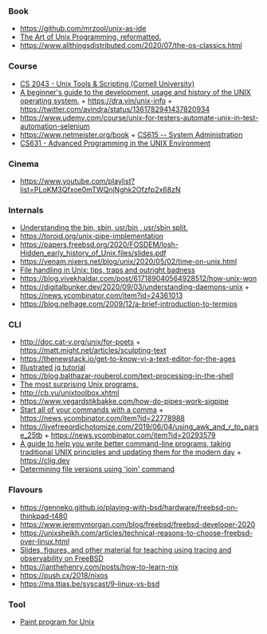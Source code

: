 ### Book

- https://github.com/mrzool/unix-as-ide
- [The Art of Unix Programming, reformatted.](https://www.arp242.net/taoup.html)
- https://www.allthingsdistributed.com/2020/07/the-os-classics.html

### Course

- [CS 2043 - Unix Tools & Scripting (Cornell University)](http://www.cs.cornell.edu/courses/cs2043/2014sp/)
- [A beginner's guide to the development, usage and history of the UNIX operating system.](https://github.com/avindra/unix-info) + https://dra.vin/unix-info + https://twitter.com/avindra/status/1361782941437820934
- https://www.udemy.com/course/unix-for-testers-automate-unix-in-test-automation-selenium
- https://www.netmeister.org/book + [CS615 -- System Administration](https://stevens.netmeister.org/615)
- [CS631 - Advanced Programming in the UNIX Environment](https://stevens.netmeister.org/631)

### Cinema

- https://www.youtube.com/playlist?list=PLoKM3Qfxoe0mTWQnjNghk2Ofzfp2x68zN

### Internals

- [Understanding the bin, sbin, usr/bin , usr/sbin split.](http://lists.busybox.net/pipermail/busybox/2010-December/074114.html)
- https://toroid.org/unix-pipe-implementation
- https://papers.freebsd.org/2020/FOSDEM/losh-Hidden_early_history_of_Unix.files/slides.pdf
- https://venam.nixers.net/blog/unix/2020/05/02/time-on-unix.html
- [File handling in Unix: tips, traps and outright badness](https://rachelbythebay.com/w/2020/08/11/files)
- https://blog.vivekhaldar.com/post/617189040564928512/how-unix-won
- https://digitalbunker.dev/2020/09/03/understanding-daemons-unix + https://news.ycombinator.com/item?id=24361013
- https://blog.nelhage.com/2009/12/a-brief-introduction-to-termios

### CLI

- http://doc.cat-v.org/unix/for-poets + https://matt.might.net/articles/sculpting-text
- https://thenewstack.io/get-to-know-vi-a-text-editor-for-the-ages
- [Illustrated jq tutorial](https://mosermichael.github.io/jq-illustrated/dir/content.html)
- https://blog.balthazar-rouberol.com/text-processing-in-the-shell
- [The most surprising Unix programs.](https://minnie.tuhs.org/pipermail/tuhs/2020-March/020664.html)
- http://cb.vu/unixtoolbox.xhtml
- https://www.vegardstikbakke.com/how-do-pipes-work-sigpipe
- [Start all of your commands with a comma](https://rhodesmill.org/brandon/2009/commands-with-comma) + https://news.ycombinator.com/item?id=22778988
- https://livefreeordichotomize.com/2019/06/04/using_awk_and_r_to_parse_25tb + https://news.ycombinator.com/item?id=20293579
- [A guide to help you write better command-line programs, taking traditional UNIX principles and updating them for the modern day](https://github.com/cli-guidelines/cli-guidelines) + https://clig.dev
- [Determining file versions using 'join' command](https://yurichev.com/news/20211016_join)


### Flavours

- https://genneko.github.io/playing-with-bsd/hardware/freebsd-on-thinkpad-t480
- https://www.jeremymorgan.com/blog/freebsd/freebsd-developer-2020
- https://unixsheikh.com/articles/technical-reasons-to-choose-freebsd-over-linux.html
- [Slides, figures, and other material for teaching using tracing and observability on FreeBSD](https://github.com/teachbsd/course)
- https://ianthehenry.com/posts/how-to-learn-nix
- https://push.cx/2018/nixos
- https://ma.ttias.be/syscast/9-linux-vs-bsd


### Tool

- [Paint program for Unix](https://github.com/justinmeiners/classic-colors)